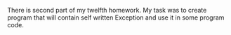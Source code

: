 There is second part of my twelfth homework.
My task was to create program that will contain self written Exception and use it in some program code.